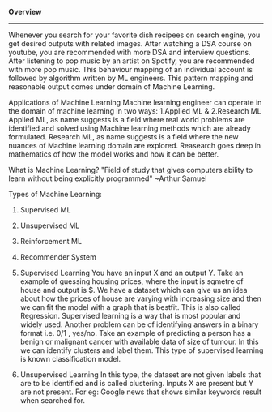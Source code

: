 **Overview**
***
Whenever you search for your favorite dish recipees on search engine, you get desired outputs with related images.
After watching a DSA course on youtube, you are recommended with more DSA and interview questions. After listening to pop music by an artist on Spotify, 
you are recommended with more pop music. This behaviour mapping of an individual account is followed by algorithm written by ML engineers. This pattern
mapping and reasonable output comes under domain of Machine Learning.

Applications of Machine Learning
Machine learning engineer can operate in the domain of machine learning in two ways: 1.Applied ML & 2.Research ML
Applied ML, as name suggests is a field where real world problems are identified and solved using Machine learning methods which are already formulated. 
Research ML, as name suggests is a field where the new nuances of Machine learning domain are explored. Reasearch goes deep in mathematics of how the model works 
and how it can be better.

What is Machine Learning?
"Field of study that gives computers ability to learn without being explicitly programmed" ~Arthur Samuel

Types of Machine Learning:
1. Supervised ML
2. Unsupervised ML
3. Reinforcement ML
4. Recommender System

1. Supervised Learning
You have an input X and an output Y. Take an example of guessing housing prices, where the input is sqmetre of house and output is $. 
We have a dataset which can give us an idea about how the prices of house are varying with increasing size and then we can fit the model with
a graph that is bestfit. This is also called Regression.
Supervised learning is a way that is most popular and widely used.
Another problem can be of identifying answers in a binary format i.e. 0/1 , yes/no. Take an example of predicting a person has a benign or malignant cancer
with available data of size of tumour. In this we can identify clusters and label them. This type of supervised learning is known classification model.

2. Unsupervised Learning
In this type, the dataset are not given labels that are to be identified and is called clustering. Inputs X are present but Y are not present. 
For eg: Google news that shows similar keywords result when searched for.
